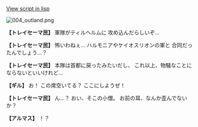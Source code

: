 [View script in lisp](../scripts/100201033.txt)

![004_outland.png](../images/backgrounds/004_outland.png)

**【トレイセーマ民】**
軍隊がティルヘルムに
攻め込んだらしいぞ…

**【トレイセーマ民】**
怖いわねぇ…
ハルモニアやケイオスリオンの軍と
合同だったんでしょう…？

**【トレイセーマ民】**
本隊は首都に戻ったみたいだし、
これ以上、物騒なことに
ならないといいけれど…

**【ギル】**
お！
この席空いてる？
ここにしようぜ！

**【トレイセーマ民】**
ん…？
おい、そこの小僧。
お前の耳、なんか歪んでないか？

**【アルマス】**
！？
